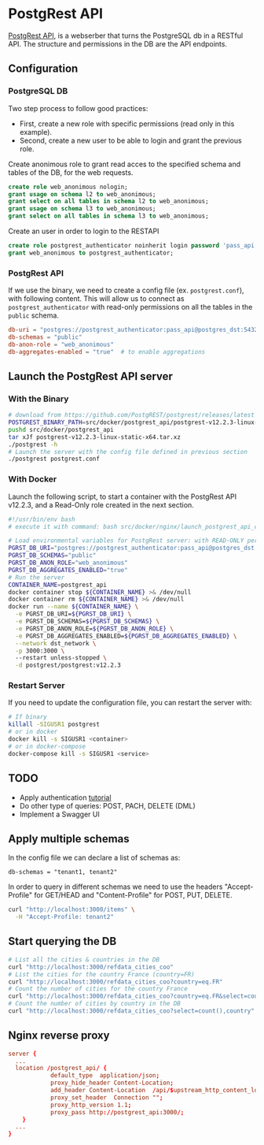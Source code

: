 # PostgRest API

[PostgRest API](https://docs.postgrest.org/en/v12/index.html), is a webserber that turns the PostgreSQL db in a RESTful API. The structure and permissions in the DB are the API endpoints.

## Configuration

### PostgreSQL DB

Two step process to follow good practices:
- First, create a new role with specific permissions (read only in this example).
- Second, create a new user to be able to login and grant the previous role.

Create anonimous role to grant read acces to the specified schema and tables of the DB, for the web requests.

```sql
create role web_anonimous nologin;
grant usage on schema l2 to web_anonimous;
grant select on all tables in schema l2 to web_anonimous;
grant usage on schema l3 to web_anonimous;
grant select on all tables in schema l3 to web_anonimous;
```

Create an user in order to login to the RESTAPI
```sql
create role postgrest_authenticator noinherit login password 'pass_api';
grant web_anonimous to postgrest_authenticator;
```

### PostgRest API

If we use the binary, we need to create a config file (ex. `postgrest.conf`), with following content. This will allow us to connect as `postgrest_authenticator` with read-only permissions on all the tables in the `public` schema.

```conf
db-uri = "postgres://postgrest_authenticator:pass_api@postgres_dst:5432/dst_airlines_db"
db-schemas = "public"
db-anon-role = "web_anonimous"
db-aggregates-enabled = "true"  # to enable aggregations
```

## Launch the PostgRest API server

### With the Binary

```bash
# download from https://github.com/PostgREST/postgrest/releases/latest
POSTGREST_BINARY_PATH=src/docker/postgrest_api/postgrest-v12.2.3-linux-static-x64.tar.xz
pushd src/docker/postgrest_api
tar xJf postgrest-v12.2.3-linux-static-x64.tar.xz
./postgrest -h
# Launch the server with the config file defined in previous section
./postgrest postgrest.conf
```

### With Docker

Launch the following script, to start a container with the PostgRest API v12.2.3, and a Read-Only role created in the next section.

```bash
#!/usr/bin/env bash
# execute it with command: bash src/docker/nginx/launch_postgrest_api_container.sh

# Load environmental variables for PostgRest server: with READ-ONLY permissions
PGRST_DB_URI="postgres://postgrest_authenticator:pass_api@postgres_dst:5432/dst_airlines_db"
PGRST_DB_SCHEMAS="public"
PGRST_DB_ANON_ROLE="web_anonimous"
PGRST_DB_AGGREGATES_ENABLED="true"
# Run the server
CONTAINER_NAME=postgrest_api
docker container stop ${CONTAINER_NAME} >& /dev/null
docker container rm ${CONTAINER_NAME} >& /dev/null
docker run --name ${CONTAINER_NAME} \
  -e PGRST_DB_URI=${PGRST_DB_URI} \
  -e PGRST_DB_SCHEMAS=${PGRST_DB_SCHEMAS} \
  -e PGRST_DB_ANON_ROLE=${PGRST_DB_ANON_ROLE} \
  -e PGRST_DB_AGGREGATES_ENABLED=${PGRST_DB_AGGREGATES_ENABLED} \
  --network dst_network \
  -p 3000:3000 \ 
  --restart unless-stopped \
  -d postgrest/postgrest:v12.2.3
```

### Restart Server

If you need to update the configuration file, you can restart the server with:

```bash
# If binary
killall -SIGUSR1 postgrest
# or in docker
docker kill -s SIGUSR1 <container>
# or in docker-compose
docker-compose kill -s SIGUSR1 <service>
```

## TODO

- Apply authentication [tutorial](https://docs.postgrest.org/en/v12/tutorials/tut1.html)
- Do other type of queries: POST, PACH, DELETE (DML)
- Implement a Swagger UI


## Apply multiple schemas

In the config file we can declare a list of schemas as:
```log
db-schemas = "tenant1, tenant2"
```

In order to query in different schemas we need to use the headers "Accept-Profile" for GET/HEAD and "Content-Profile" for POST, PUT, DELETE.

```bash
curl "http://localhost:3000/items" \
  -H "Accept-Profile: tenant2"
```


## Start querying the DB

```bash
# List all the cities & countries in the DB
curl "http://localhost:3000/refdata_cities_coo"
# List the cities for the country France (country=FR)
curl "http://localhost:3000/refdata_cities_coo?country=eq.FR"
# Count the number of cities for the country France
curl "http://localhost:3000/refdata_cities_coo?country=eq.FR&select=count()"
# Count the number of cities by country in the DB
curl "http://localhost:3000/refdata_cities_coo?select=count(),country"
```

## Nginx reverse proxy

```conf
server {
  ...
  location /postgrest_api/ {
            default_type  application/json;
            proxy_hide_header Content-Location;
            add_header Content-Location  /api/$upstream_http_content_location;
            proxy_set_header  Connection "";
            proxy_http_version 1.1;
            proxy_pass http://postgrest_api:3000/;
    }
  ...
}
```